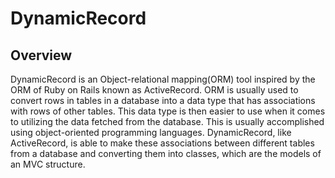 # DynamicRecord

## Overview
DynamicRecord is an Object-relational mapping(ORM) tool inspired by the ORM of Ruby on Rails known as ActiveRecord. ORM is usually used to convert rows in tables in a database into a data type that has associations with rows of other tables. This data type is then easier to use when it comes to utilizing the data fetched from the database. This is usually accomplished using object-oriented programming languages. DynamicRecord, like ActiveRecord, is able to make these associations between different tables from a database and converting them into classes, which are the models of an MVC structure. 
